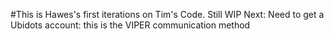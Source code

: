 #This is Hawes's first iterations on Tim's Code.  Still WIP
Next: Need to get a Ubidots account: this is the VIPER communication method
